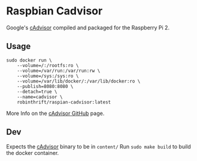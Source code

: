 # Raspbian Cadvisor
Google's [cAdvisor](https://github.com/google/cadvisor) compiled and packaged for the Raspberry Pi 2.

## Usage
```
sudo docker run \
    --volume=/:/rootfs:ro \
    --volume=/var/run:/var/run:rw \
    --volume=/sys:/sys:ro \
    --volume=/var/lib/docker/:/var/lib/docker:ro \
    --publish=8080:8080 \
    --detach=true \
    --name=cadvisor \
    robinthrift/raspian-cadvisor:latest
```

More Info on the [cAdvisor GitHub](https://github.com/google/cadvisor) page.


## Dev
Expects the [cAdvisor](https://github.com/google/cadvisor) binary to be in `content/`
Run `sudo make build` to build the docker container.
